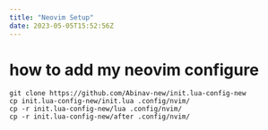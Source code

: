 ```yaml
---
title: "Neovim Setup"
date: 2023-05-05T15:52:56Z
---
```

#  how to add my neovim configure
```
git clone https://github.com/Abinav-new/init.lua-config-new
cp init.lua-config-new/init.lua .config/nvim/
cp -r init.lua-config-new/lua .config/nvim/
cp -r init.lua-config-new/after .config/nvim/
```

